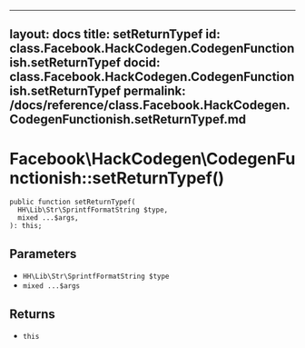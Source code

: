 
***

layout: docs
title: setReturnTypef
id: class.Facebook.HackCodegen.CodegenFunctionish.setReturnTypef
docid: class.Facebook.HackCodegen.CodegenFunctionish.setReturnTypef
permalink: /docs/reference/class.Facebook.HackCodegen.CodegenFunctionish.setReturnTypef.md
---







# Facebook\\HackCodegen\\CodegenFunctionish::setReturnTypef()




``` Hack
public function setReturnTypef(
  HH\Lib\Str\SprintfFormatString $type,
  mixed ...$args,
): this;
```




## Parameters




* ` HH\Lib\Str\SprintfFormatString $type `
* ` mixed ...$args `




## Returns




- ` this `